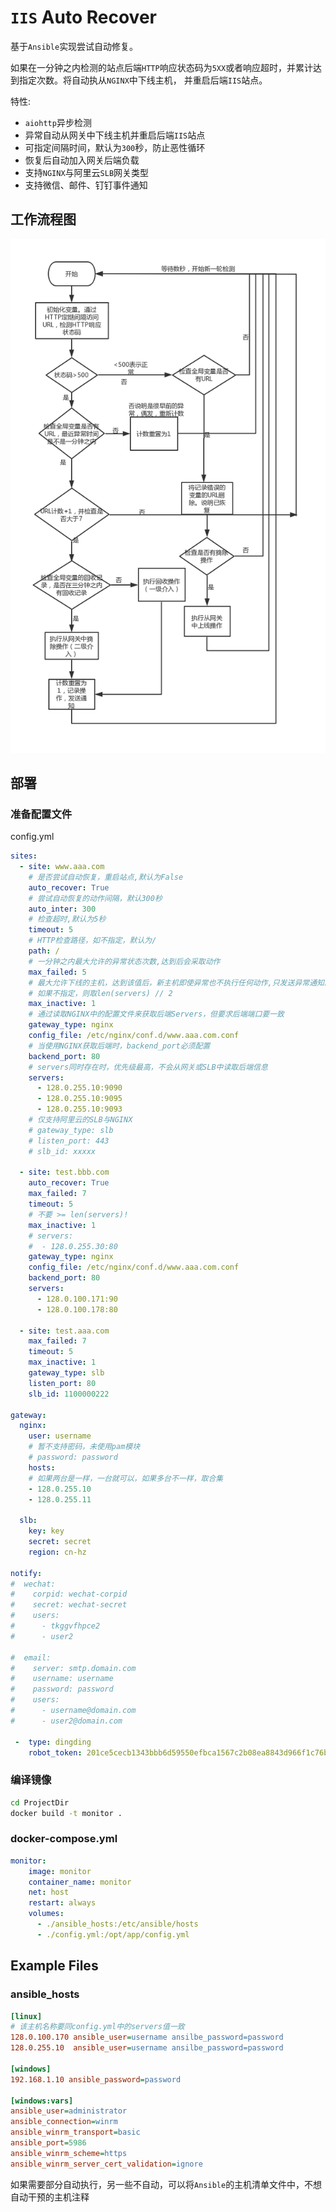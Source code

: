 # `IIS` Auto Recover  

 基于`Ansible`实现尝试自动修复。
 
 如果在一分钟之内检测的站点后端`HTTP`响应状态码为`5XX`或者响应超时，并累计达到指定次数。将自动执从`NGINX`中下线主机，
 并重启后端`IIS`站点。 
 
 特性:
 - `aiohttp`异步检测
 - 异常自动从网关中下线主机并重启后端`IIS`站点
 - 可指定间隔时间，默认为`300`秒，防止恶性循环
 - 恢复后自动加入网关后端负载
 - 支持`NGINX`与阿里云`SLB`网关类型
 - 支持微信、邮件、钉钉事件通知
 

## 工作流程图
![流程图](images/work-flow.jpg)

## 部署

### 准备配置文件

config.yml

```yaml
sites:
  - site: www.aaa.com
    # 是否尝试自动恢复，重启站点,默认为False
    auto_recover: True
    # 尝试自动恢复的动作间隔，默认300秒
    auto_inter: 300
    # 检查超时,默认为5秒
    timeout: 5
    # HTTP检查路径，如不指定，默认为/
    path: /
    # 一分钟之内最大允许的异常状态次数,达到后会采取动作
    max_failed: 5
    # 最大允许下线的主机，达到该值后，新主机即使异常也不执行任何动作,只发送异常通知。
    # 如果不指定，则取len(servers) // 2
    max_inactive: 1
    # 通过读取NGINX中的配置文件来获取后端Servers，但要求后端端口要一致
    gateway_type: nginx
    config_file: /etc/nginx/conf.d/www.aaa.com.conf
    # 当使用NGINX获取后端时，backend_port必须配置
    backend_port: 80
    # servers同时存在时，优先级最高，不会从网关或SLB中读取后端信息
    servers:
      - 128.0.255.10:9090
      - 128.0.255.10:9095
      - 128.0.255.10:9093
    # 仅支持阿里云的SLB与NGINX
    # gateway_type: slb
    # listen_port: 443
    # slb_id: xxxxx

  - site: test.bbb.com
    auto_recover: True
    max_failed: 7
    timeout: 5
    # 不要 >= len(servers)!
    max_inactive: 1
    # servers:
    #  - 128.0.255.30:80
    gateway_type: nginx
    config_file: /etc/nginx/conf.d/www.aaa.com.conf
    backend_port: 80
    servers:
      - 128.0.100.171:90
      - 128.0.100.178:80

  - site: test.aaa.com
    max_failed: 7
    timeout: 5
    max_inactive: 1
    gateway_type: slb
    listen_port: 80
    slb_id: 1100000222

gateway:
  nginx:
    user: username
    # 暂不支持密码，未使用pam模块
    # password: password
    hosts:
    # 如果两台是一样，一台就可以，如果多台不一样，取合集
    - 128.0.255.10
    - 128.0.255.11

  slb:
    key: key
    secret: secret
    region: cn-hz

notify:
#  wechat:
#    corpid: wechat-corpid
#    secret: wechat-secret
#    users:
#      - tkggvfhpce2
#      - user2

#  email:
#    server: smtp.domain.com
#    username: username
#    password: password
#    users:
#      - username@domain.com
#      - user2@domain.com

 -  type: dingding
    robot_token: 201ce5cecb1343bbb6d59550efbca1567c2b08ea8843d966f1c76b309308c25b5
```

### 编译镜像

```bash
cd ProjectDir
docker build -t monitor .
```

###  docker-compose.yml
```yaml
monitor:
    image: monitor
    container_name: monitor
    net: host
    restart: always
    volumes:
      - ./ansible_hosts:/etc/ansible/hosts
      - ./config.yml:/opt/app/config.yml
```

## Example Files

### ansible_hosts

```ini
[linux]
# 该主机名称要同config.yml中的servers值一致
128.0.100.170 ansible_user=username ansilbe_password=password
128.0.255.10  ansible_user=username ansilbe_password=password

[windows]
192.168.1.10 ansible_password=password

[windows:vars]
ansible_user=administrator
ansible_connection=winrm
ansible_winrm_transport=basic
ansible_port=5986
ansible_winrm_scheme=https
ansible_winrm_server_cert_validation=ignore
```

如果需要部分自动执行，另一些不自动，可以将`Ansible`的主机清单文件中，不想自动干预的主机注释